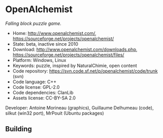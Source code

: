 # OpenAlchemist

_Falling block puzzle game._

- Home: http://www.openalchemist.com/, https://sourceforge.net/projects/openalchemist/
- State: beta, inactive since 2010
- Download: http://www.openalchemist.com/downloads.php, https://sourceforge.net/projects/openalchemist/files/
- Platform: Windows, Linux
- Keywords: puzzle, inspired by NaturalChimie, open content
- Code repository: https://svn.code.sf.net/p/openalchemist/code/trunk (svn)
- Code language: C++
- Code license: GPL-2.0
- Code dependencies: ClanLib
- Assets license: CC-BY-SA 2.0

Developer: Antoine Morineau (graphics), Guillaume Delhumeau (code), silkut (win32 port), MrPouit (Ubuntu packages)

## Building
